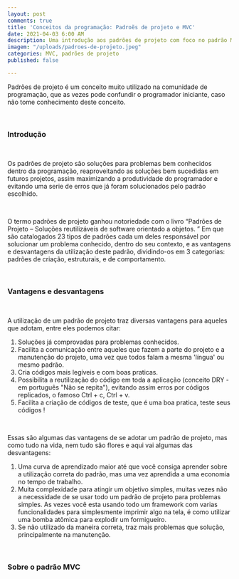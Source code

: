 ```yaml
---
layout: post
comments: true
title: 'Conceitos da programação: Padroẽs de projeto e MVC'
date: 2021-04-03 6:00 AM
description: Uma introdução aos padrões de projeto com foco no padrão MVC
imagem: "/uploads/padroes-de-projeto.jpeg"
categories: MVC, padrões de projeto
published: false

---
```

Padrões de projeto é um conceito muito utilizado na comunidade de programação, que as vezes pode confundir o programador iniciante, caso não tome conhecimento deste conceito. 

<br>

### Introdução

<br>

Os padrões de projeto são soluções para problemas bem conhecidos dentro da programação, reaproveitando as soluções bem sucedidas em futuros projetos, assim maximizando a produtividade do programador e evitando uma serie de erros que já foram solucionados pelo padrão escolhido.

<br>

O termo padrões de projeto ganhou notoriedade com o livro “Padrões de Projeto – Soluções reutilizáveis de software orientado a objetos. ” Em que são catalogados 23 tipos de padrões cada um deles responsável por solucionar um problema conhecido, dentro do seu contexto, e as vantagens e desvantagens da utilização deste padrão, dividindo-os em 3 categorias: padrões de criação, estruturais, e de comportamento.

<br>

### Vantagens e desvantagens 

<br>

A utilização de um padrão de projeto traz diversas vantagens para aqueles que adotam, entre eles podemos citar:

1. Soluções já comprovadas para problemas conhecidos.
2. Facilita a comunicação entre aqueles que fazem a parte do projeto e a manutenção do projeto, uma vez que todos falam a mesma 'língua' ou mesmo padrão.
3. Cria códigos mais legíveis e com boas praticas. 
4. Possibilita a reutilização do código em toda a aplicação (conceito DRY - em português "Não se repita"), evitando assim erros por códigos replicados, o famoso Ctrl + c, Ctrl + v.
5. Facilita a criação de códigos de teste, que é uma boa pratica, teste seus códigos !

<br>

Essas são algumas das vantagens de se adotar um padrão de projeto, mas como tudo na vida, nem tudo são flores e aqui vai algumas das desvantagens:

1. Uma curva de aprendizado maior até que você consiga aprender sobre a utilização correta do padrão, mas uma vez aprendida a uma economia no tempo de trabalho.
2. Muita complexidade para atingir um objetivo simples, muitas vezes não a necessidade de se usar todo um padrão de projeto para problemas simples. As vezes você esta usando todo um framework com varias funcionalidades para simplesmente imprimir algo na tela, é como utilizar uma bomba atômica para explodir um formigueiro.
3. Se não utilizado da maneira correta, traz mais problemas que solução, principalmente na manutenção.

<br>

### Sobre o padrão MVC

<br>